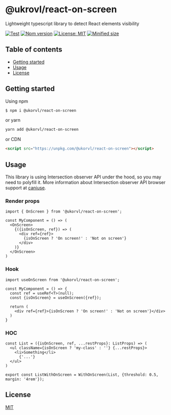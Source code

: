 # @ukrovl/react-on-screen

Lightweight typescript library to detect React elements visibility

[![Test](https://github.com/NilFoundation/react-components/actions/workflows/test.yaml/badge.svg)](https://github.com/NilFoundation/react-components/actions/workflows/test.yaml)
[![Npm version](https://img.shields.io/npm/v/@ukorvl/react-on-screen)](https://www.npmjs.com/package/@ukorvl/react-on-screen)
[![License: MIT](https://img.shields.io/badge/License-MIT-green.svg)](https://opensource.org/licenses/MIT)
[![Minified size](https://img.shields.io/bundlephobia/min/@ukorvl/react-on-screen)](https://bundlephobia.com/package/@ukorvl/react-on-screen)

## Table of contents
  - [Getting started](#getting-started)
  - [Usage](#usage)
  - [License](#license)

## Getting started
Using npm
```bash
$ npm i @ukorvl/react-on-screen
```
or yarn
```bash
yarn add @ukorvl/react-on-screen
```
or CDN
```html
<script src="https://unpkg.com/@ukorvl/react-on-screen"></script>
```

## Usage

This library is using Intersection observer API under the hood, so you may need to polyfill it. More information about Intersection observer API browser support at [caniuse](https://caniuse.com/intersectionobserver).

### Render props
```tsx
import { OnScreen } from '@ukorvl/react-on-screen';

const MyComponent = () => (
  <OnScreen>
    {({isOnScreen, ref}) => (
      <div ref={ref}>
        {isOnScreen ? 'On screen!' : 'Not on screen'}
      </div>
    )}
  </OnScreen>
)
```

### Hook
```tsx
import useOnScreen from '@ukorvl/react-on-screen';

const MyComponent = () => {
  const ref = useRef<T>(null);
  const {isOnScreen} = useOnScreen({ref});

  return (
    <div ref={ref}>{isOnScreen ? 'On screen!' : 'Not on screen'}</div>
  )
}
```

### HOC
```tsx
const List = ({isOnScreen, ref, ...restProps}: ListProps) => (
  <ul className={isOnScreen ? 'my-class' : ''} {...restProps}>
    <li>Something</li>
      {'...'}
  </ul>
)

export const ListWithOnScreen = WithOnScreen(List, {threshold: 0.5, margin: '4rem'});
```

## License

[MIT](http://opensource.org/licenses/MIT)
